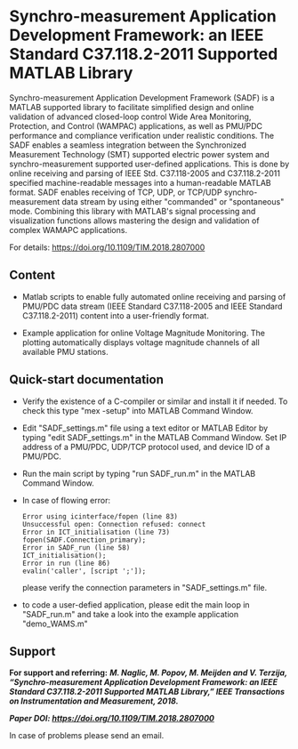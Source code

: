 # Synchro-measurement Application Development Framework: an IEEE Standard C37.118.2-2011 Supported MATLAB Library

Synchro-measurement Application Development Framework (SADF) is a MATLAB supported library to facilitate simplified design and online validation of advanced closed-loop control Wide Area Monitoring, Protection, and Control (WAMPAC) applications, as well as PMU/PDC performance and compliance verification under realistic conditions. 
The SADF enables a seamless integration between the Synchronized Measurement Technology (SMT) supported electric power system and synchro-measurement supported user-defined applications. This is done by online receiving and parsing of IEEE Std. C37.118-2005 and C37.118.2-2011 specified machine-readable messages into a human-readable MATLAB format. SADF enables receiving of TCP, UDP, or TCP/UDP synchro-measurement data stream by using either "commanded" or "spontaneous" mode. Combining this library with MATLAB's signal processing and visualization functions allows mastering the design and validation of complex WAMAPC applications.

For details: https://doi.org/10.1109/TIM.2018.2807000

## **Content**
- Matlab scripts to enable fully automated online receiving and parsing of PMU/PDC data stream (IEEE Standard C37.118-2005 and IEEE Standard C37.118.2-2011) content into a user-friendly format.

- Example application for online Voltage Magnitude Monitoring. The plotting automatically displays voltage magnitude channels of all available PMU stations.


## **Quick-start documentation**
- Verify the existence of a C-compiler or similar and install it if needed. To check this type "mex -setup" into MATLAB Command Window.

- Edit "SADF_settings.m" file using a text editor or MATLAB Editor by typing "edit SADF_settings.m" in the MATLAB Command Window.
  Set IP address of a PMU/PDC, UDP/TCP protocol used, and device ID of a PMU/PDC.

- Run the main script by typing "run SADF_run.m" in the MATLAB Command Window.

- In case of flowing error:

      Error using icinterface/fopen (line 83)
      Unsuccessful open: Connection refused: connect
      Error in ICT_initialisation (line 73)
      fopen(SADF.Connection_primary);
      Error in SADF_run (line 58)	
      ICT_initialisation();
      Error in run (line 86)
      evalin('caller', [script ';']);	
	
     please verify the connection parameters in "SADF_settings.m" file. 

- to code a user-defied application, please edit the main loop in "SADF_run.m" and take a look into the example application "demo_WAMS.m"

## **Support** ##
**For support and referring:**
**_M. Naglic, M. Popov, M. Meijden and V. Terzija, “Synchro-measurement Application Development Framework: an IEEE Standard C37.118.2-2011 Supported MATLAB Library,” IEEE Transactions on Instrumentation and Measurement, 2018._**

**_Paper DOI: https://doi.org/10.1109/TIM.2018.2807000_**

In case of problems please send an email.
